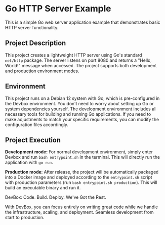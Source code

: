 # Go HTTP Server Example

This is a simple Go web server application example that demonstrates basic HTTP server functionality.

## Project Description

This project creates a lightweight HTTP server using Go's standard `net/http` package. The server listens on port 8080 and returns a "Hello, World!" message when accessed. The project supports both development and production environment modes.

## Environment

This project runs on a Debian 12 system with Go, which is pre-configured in the Devbox environment. You don't need to worry about setting up Go or system dependencies yourself. The development environment includes all necessary tools for building and running Go applications. If you need to make adjustments to match your specific requirements, you can modify the configuration files accordingly.

## Project Execution

**Development mode:** For normal development environment, simply enter Devbox and run `bash entrypoint.sh` in the terminal. This will directly run the application with `go run`.

**Production mode:** After release, the project will be automatically packaged into a Docker image and deployed according to the `entrypoint.sh` script with production parameters (run `bash entrypoint.sh production`). This will build an executable binary and run it.


DevBox: Code. Build. Deploy. We've Got the Rest.

With DevBox, you can focus entirely on writing great code while we handle the infrastructure, scaling, and deployment. Seamless development from start to production. 